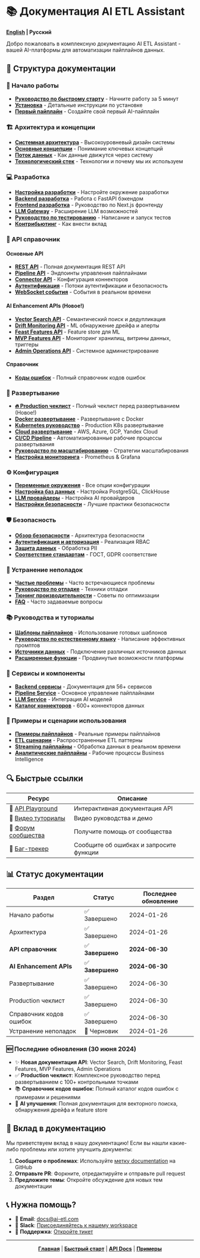 # 📚 Документация AI ETL Assistant

**[English](README.md) | Русский**

Добро пожаловать в комплексную документацию AI ETL Assistant - вашей AI-платформы для автоматизации пайплайнов данных.

## 📖 Структура документации

### 🚀 Начало работы
- **[Руководство по быстрому старту](./guides/quick-start.md)** - Начните работу за 5 минут
- **[Установка](./guides/installation.md)** - Детальные инструкции по установке
- **[Первый пайплайн](./guides/first-pipeline.md)** - Создайте свой первый AI-пайплайн

### 🏗️ Архитектура и концепции
- **[Системная архитектура](./architecture/README.md)** - Высокоуровневый дизайн системы
- **[Основные концепции](./architecture/concepts.md)** - Понимание ключевых концепций
- **[Поток данных](./architecture/data-flow.md)** - Как данные движутся через систему
- **[Технологический стек](./architecture/tech-stack.md)** - Технологии и почему мы их используем

### 💻 Разработка
- **[Настройка разработки](./development/setup.md)** - Настройте окружение разработки
- **[Backend разработка](./development/backend.md)** - Работа с FastAPI бэкендом
- **[Frontend разработка](./development/frontend.md)** - Руководство по Next.js фронтенду
- **[LLM Gateway](./development/llm-gateway.md)** - Расширение LLM возможностей
- **[Руководство по тестированию](./development/testing.md)** - Написание и запуск тестов
- **[Контрибьютинг](./development/contributing.md)** - Как внести вклад

### 🔌 API справочник

#### Основные API
- **[REST API](./api/rest-api.md)** - Полная документация REST API
- **[Pipeline API](./api/pipelines.md)** - Эндпоинты управления пайплайнами
- **[Connector API](./api/connectors.md)** - Конфигурация коннекторов
- **[Аутентификация](./api/authentication.md)** - Потоки аутентификации и безопасность
- **[WebSocket события](./api/websockets.md)** - События в реальном времени

#### AI Enhancement APIs (Новое!)
- **[Vector Search API](./api/vector-search.md)** - Семантический поиск и дедупликация
- **[Drift Monitoring API](./api/drift-monitoring.md)** - ML обнаружение дрейфа и алерты
- **[Feast Features API](./api/feast-features.md)** - Feature store для ML
- **[MVP Features API](./api/mvp-features.md)** - Мониторинг хранилищ, витрины данных, триггеры
- **[Admin Operations API](./api/admin-operations.md)** - Системное администрирование

#### Справочник
- **[Коды ошибок](./api/error-codes.md)** - Полный справочник кодов ошибок

### 🚢 Развертывание
- **[🔥 Production чеклист](./deployment/production-checklist.md)** - Полный чеклист перед развертыванием (Новое!)
- **[Docker развертывание](./deployment/docker.md)** - Развертывание с Docker
- **[Kubernetes руководство](./deployment/kubernetes.md)** - Production K8s развертывание
- **[Cloud развертывание](./deployment/cloud.md)** - AWS, Azure, GCP, Yandex Cloud
- **[CI/CD Pipeline](./deployment/ci-cd.md)** - Автоматизированные рабочие процессы развертывания
- **[Руководство по масштабированию](./deployment/scaling.md)** - Стратегии масштабирования
- **[Настройка мониторинга](./deployment/monitoring.md)** - Prometheus & Grafana

### ⚙️ Конфигурация
- **[Переменные окружения](./configuration/environment.md)** - Все опции конфигурации
- **[Настройка баз данных](./configuration/database.md)** - Настройка PostgreSQL, ClickHouse
- **[LLM провайдеры](./configuration/llm-providers.md)** - Настройка AI провайдеров
- **[Настройки безопасности](./configuration/security.md)** - Лучшие практики безопасности

### 🛡️ Безопасность
- **[Обзор безопасности](./security/overview.md)** - Архитектура безопасности
- **[Аутентификация и авторизация](./security/auth.md)** - Реализация RBAC
- **[Защита данных](./security/data-protection.md)** - Обработка PII
- **[Соответствие стандартам](./security/compliance.md)** - ГОСТ, GDPR соответствие

### 🔧 Устранение неполадок
- **[Частые проблемы](./troubleshooting/common-issues.md)** - Часто встречающиеся проблемы
- **[Руководство по отладке](./troubleshooting/debugging.md)** - Техники отладки
- **[Тюнинг производительности](./troubleshooting/performance.md)** - Советы по оптимизации
- **[FAQ](./troubleshooting/faq.md)** - Часто задаваемые вопросы

### 📚 Руководства и туториалы
- **[Шаблоны пайплайнов](./guides/pipeline-templates.md)** - Использование готовых шаблонов
- **[Руководство по естественному языку](./guides/natural-language.md)** - Написание эффективных промптов
- **[Источники данных](./guides/data-sources.md)** - Подключение различных источников данных
- **[Расширенные функции](./guides/advanced-features.md)** - Продвинутые возможности платформы

### 🔧 Сервисы и компоненты
- **[Backend сервисы](./services/README.md)** - Документация для 56+ сервисов
- **[Pipeline Service](./services/pipeline-service.md)** - Основное управление пайплайнами
- **[LLM Service](./services/llm-service.md)** - Интеграция AI моделей
- **[Каталог коннекторов](./connectors/README.md)** - 600+ коннекторов данных

### 🎯 Примеры и сценарии использования
- **[Примеры пайплайнов](./examples/README.md)** - Реальные примеры пайплайнов
- **[ETL сценарии](./examples/etl.md)** - Распространенные ETL паттерны
- **[Streaming пайплайны](./examples/streaming.md)** - Обработка данных в реальном времени
- **[Аналитические пайплайны](./examples/analytics.md)** - Рабочие процессы Business Intelligence


## 🔍 Быстрые ссылки

| Ресурс | Описание |
|----------|-------------|
| 📘 [API Playground](http://localhost:8000/docs) | Интерактивная документация API |
| 🎥 [Видео туториалы](https://youtube.com/ai-etl) | Видео руководства и демо |
| 💬 [Форум сообщества](https://community.ai-etl.com) | Получите помощь от сообщества |
| 🐛 [Баг-трекер](https://github.com/your-org/ai-etl/issues) | Сообщите об ошибках и запросите функции |

## 📊 Статус документации

| Раздел | Статус | Последнее обновление |
|---------|--------|--------------|
| Начало работы | ✅ Завершено | 2024-01-26 |
| Архитектура | ✅ Завершено | 2024-01-26 |
| **API справочник** | ✅ **Завершено** | **2024-06-30** |
| **AI Enhancement APIs** | ✅ **Завершено** | **2024-06-30** |
| Развертывание | ✅ Завершено | 2024-06-30 |
| Production чеклист | ✅ Завершено | 2024-06-30 |
| Справочник кодов ошибок | ✅ Завершено | 2024-06-30 |
| Устранение неполадок | 📝 Черновик | 2024-01-26 |

### 🆕 Последние обновления (30 июня 2024)

- ✨ **Новая документация API**: Vector Search, Drift Monitoring, Feast Features, MVP Features, Admin Operations
- ✅ **Production чеклист**: Комплексное руководство перед развертыванием с 100+ контрольными точками
- 📚 **Справочник кодов ошибок**: Полный каталог кодов ошибок с примерами и решениями
- 🔧 **AI улучшения**: Полная документация для векторного поиска, обнаружения дрейфа и feature store

## 🤝 Вклад в документацию

Мы приветствуем вклад в нашу документацию! Если вы нашли какие-либо проблемы или хотите улучшить документы:

1. **Сообщите о проблемах**: Используйте [метку documentation](https://github.com/your-org/ai-etl/labels/documentation) на GitHub
2. **Отправьте PR**: Форкните, отредактируйте и отправьте pull request
3. **Предложите темы**: Откройте обсуждение для новых тем документации

## 📞 Нужна помощь?

- 📧 **Email**: docs@ai-etl.com
- 💬 **Slack**: [Присоединяйтесь к нашему workspace](https://ai-etl.slack.com)
- 🎫 **Поддержка**: [Откройте тикет](https://support.ai-etl.com)

---

<div align="center">

**[Главная](../README.md)** | **[Быстрый старт](./guides/quick-start.md)** | **[API Docs](./api/rest-api.md)** | **[Примеры](./examples/README.md)**

</div>
